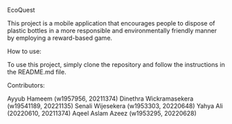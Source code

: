 EcoQuest

This project is a mobile application that encourages people to dispose of plastic bottles in a more responsible and environmentally friendly manner by employing a reward-based game.

How to use:

To use this project, simply clone the repository and follow the instructions in the README.md file.

Contributors:

Ayyub Hameem (w1957956, 20211374)
Dinethra Wickramasekera (w19541189, 20221135)
Senali Wijesekera (w1953303, 20220648)
Yahya Ali (20220610, 20211374)
Aqeel Aslam Azeez (w1953295, 20220628)
